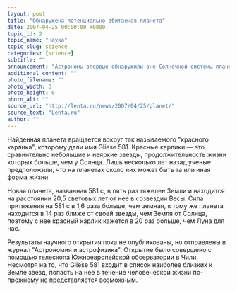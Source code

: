 ```yaml
---
layout: post
title: "Обнаружена потенциально обитаемая планета"
date: 2007-04-25 00:00:00 +0000
topic_id: 2
topic_name: "Наука"
topic_slug: science
categories: [science]
subtitle: ""
announcement: "Астрономы впервые обнаружили вне Солнечной системы планету, которая может быть пригодной для жизни, сообщает в среду Associated Press. Температура на ней приближена к земной, не исключено также присутствие воды в жидком виде и наличие атмосферы."
additional_content: ""
photo_filename: ""
photo_width: 0
photo_height: 0
photo_alt: ""
source_url: "http://lenta.ru/news/2007/04/25/planet/"
source_text: "Lenta.ru"
author: ""
---
```

Найденная планета вращается вокруг так называемого "красного карлика", которому дали имя Gliese 581. Красные карлики &mdash; это сравнительно небольшие и неяркие звезды, продолжительность жизни которых больше, чем у Солнца. Лишь несколько лет назад ученые предположили, что на планетах около них может быть та или иная форма жизни.

Новая планета, названная 581 c, в пять раз тяжелее Земли и находится на расстоянии 20,5 световых лет от нее в созвездии Весы. Сила притяжения на 581 c в 1,6 раза больше, чем земная, к тому же планета находится в 14 раз ближе от своей звезды, чем Земля от Солнца, поэтому с нее красный карлик кажется в 20 раз больше, чем Луна для нас.

Результаты научного открытия пока не опубликованы, но отправлены в журнал "Астрономия и астрофизика". Открытие было совершено с помощью телескопа Южноевропейской обсерватории в Чили. Несмотря на то, что Gliese 581 входит в список наиболее близких к Земле звезд, попасть на нее в течение человеческой жизни по-прежнему не представляется возможным.
